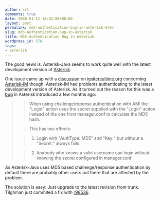 ```yaml
---
author: srt
comments: true
date: 2008-01-12 18:32:00+00:00
layout: post
permalink: md5-authentication-bug-in-asterisk-576/
slug: md5-authentication-bug-in-asterisk
title: MD5 Authentication Bug in Asterisk
wordpress_id: 576
tags:
- asterisk
---
```



The good news is: Asterisk-Java seems to work quite well with the latest development version of [Asterisk](http://www.asterisk.org).






One issue came up with a [discussion](http://www.igniterealtime.org/community/message/163479) on [igniterealtime.org](http://www.igniterealtime.org) concerning [Asterisk-IM](http://www.igniterealtime.org/community/community/support/asterisk-im_support) though. Asterisk-IM had problems authenticating to the latest development version of Asterisk. As it turned out the reason for this was a
[bug](http://bugs.digium.com/view.php?id=11749) in Asterisk introduced a few months ago:





<blockquote>

> 
> When using challenge/reponse authentication with AMI the "Login" action uses the secret supplied with the "Login" action instead of the one from manager.conf to calculate the MD5 hash.
> 
> 

> 
> This has two effects:
> 
> 

> 
> 

>   1. Login with "AuthType: MD5" and "Key:" but without a "Secret:" always fails
> 

>   2. Anybody who knows a valid username can login without knowing the secret configured in manager.conf
> 

</blockquote>




As Asterisk-Java uses MD5 based challenge/response authentication by default there are probably other users out there that are affected by the problem.




The solution is easy: Just upgrade to the latest revision from trunk. Tilghman just commited a fix with [r98536](http://svn.digium.com/view/asterisk?view=rev&revision=98536).
